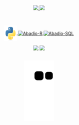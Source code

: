<div align="center">
  <a href="https://github.com/rafaballerini">
  <img width="48%" src="https://github-readme-stats.vercel.app/api?username=PhD-costaJunior&show_icons=true&theme=dark&include_all_commits=true&count_private=true"/>
  <img width="50%" src="https://github-readme-stats.vercel.app/api/top-langs/?username=PhD-CostaJunior&layout=compact&langs_count=7&theme=dark"/>

##

<div style="display: inline_block"><br>
  <img align="center" alt="Abadio-Python" height="50" width="40" src="https://raw.githubusercontent.com/devicons/devicon/master/icons/python/python-original.svg">
  
  <img align="center" alt="Abadio-R" height="50" width="40" src="https://cdn.jsdelivr.net/gh/devicons/devicon/icons/rstudio/rstudio-original.svg">
  <img align="center" alt="Abadio-SQL" height="80" width="40" src="https://cdn.jsdelivr.net/gh/devicons/devicon/icons/mysql/mysql-original-wordmark.svg">

  <a href = "mailto:costajr.biom@gmail.com"><img src="https://img.shields.io/badge/Gmail-D14836?style=for-the-badge&logo=gmail&logoColor=white" target="_blank"></a>
  <a href="https://www.linkedin.com/in/abadio-pesquisador-clinico/" target="_blank"><img src="https://img.shields.io/badge/-LinkedIn-%230077B5?style=for-the-badge&logo=linkedin&logoColor=white" target="_blank"></a> 
</div>

##

![snake.gif](https://github.com/PhD-CostaJunior/PhD-CostaJunior/blob/output/github-contribution-grid-snake.svg)


<!--
**PhD-CostaJunior/PhD-CostaJunior** is a ✨ _special_ ✨ repository because its `README.md` (this file) appears on your GitHub profile.

Here are some ideas to get you started:

- 🔭 I’m currently working on ...
- 🌱 I’m currently learning ...
- 👯 I’m looking to collaborate on ...
- 🤔 I’m looking for help with ...
- 💬 Ask me about ...
- 📫 How to reach me: ...
- 😄 Pronouns: ...
- ⚡ Fun fact: ...
--!>
